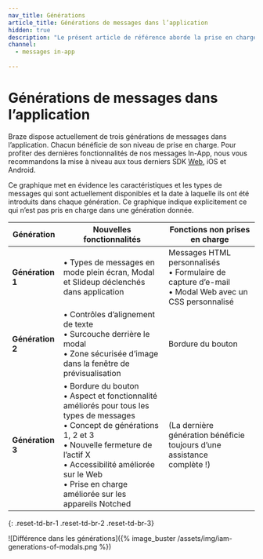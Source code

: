 ```yaml
---
nav_title: Générations
article_title: Générations de messages dans l’application
hidden: true
description: "Le présent article de référence aborde la prise en charge de générations de messages In-App."
channel:
  - messages in-app
  
---
```


# Générations de messages dans l’application

Braze dispose actuellement de trois générations de messages dans l’application. Chacun bénéficie de son niveau de prise en charge. Pour profiter des dernières fonctionnalités de nos messages In-App, nous vous recommandons la mise à niveau aux tous derniers SDK [Web]({{site.baseurl}}/developer_guide/platform_integration_guides/web/initial_sdk_setup/#upgrading-the-sdk), iOS et Android.

Ce graphique met en évidence les caractéristiques et les types de messages qui sont actuellement disponibles et la date à laquelle ils ont été introduits dans chaque génération. Ce graphique indique explicitement ce qui n’est pas pris en charge dans une génération donnée.

| Génération | Nouvelles fonctionnalités | Fonctions non prises en charge |
|---|---|---|
| **Génération 1** | • Types de messages en mode plein écran, Modal et Slideup déclenchés dans application | Messages HTML personnalisés <br> • Formulaire de capture d’e-mail <br> • Modal Web avec un CSS personnalisé |
| **Génération 2** | • Contrôles d’alignement de texte <br> • Surcouche derrière le modal <br> • Zone sécurisée d’image dans la fenêtre de prévisualisation | Bordure du bouton |
| **Génération 3** | • Bordure du bouton <br> • Aspect et fonctionnalité améliorés pour tous les types de messages <br> • Concept de générations 1, 2 et 3 <br> • Nouvelle fermeture de l’actif X <br> • Accessibilité améliorée sur le Web <br> • Prise en charge améliorée sur les appareils Notched | (La dernière génération bénéficie toujours d’une assistance complète !) |
{: .reset-td-br-1 .reset-td-br-2 .reset-td-br-3}

![Différence dans les générations]({% image_buster /assets/img/iam-generations-of-modals.png %})

